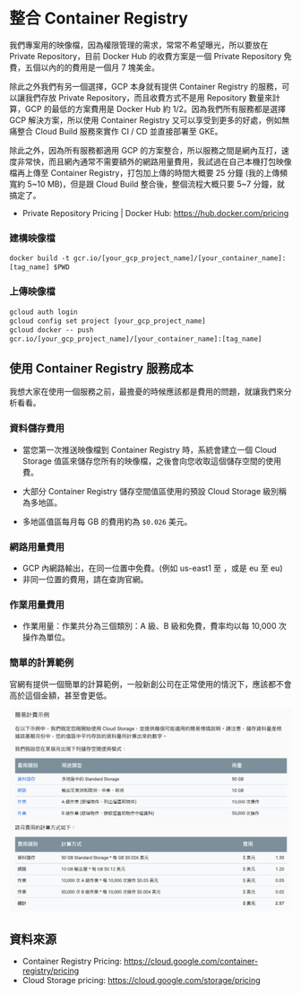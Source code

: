 # 整合 Container Registry

我們專案用的映像檔，因為權限管理的需求，常常不希望曝光，所以要放在 Private Repository，目前 Docker Hub 的收費方案是一個 Private Repository 免費，五個以內的的費用是一個月 7 塊美金。

除此之外我們有另一個選擇，GCP 本身就有提供 Container Registry 的服務，可以讓我們存放 Private Repository，而且收費方式不是用 Repository 數量來計算，GCP 的最低的方案費用是 Docker Hub 約 1/2。因為我們所有服務都是選擇 GCP 解決方案，所以使用 Container Registry 又可以享受到更多的好處，例如無痛整合 Cloud Build 服務來實作 CI / CD 並直接部署至 GKE。

除此之外，因為所有服務都適用 GCP 的方案整合，所以服務之間是網內互打，速度非常快，而且網內通常不需要額外的網路用量費用，我試過在自己本機打包映像檔再上傳至 Container Registry，打包加上傳的時間大概要 25 分鐘 (我的上傳頻寬約 5~10 MB)，但是跟 Cloud Build 整合後，整個流程大概只要 5~7 分鐘，就搞定了。

- Private Repository Pricing | Docker Hub: <https://hub.docker.com/pricing>

### 建構映像檔

```
docker build -t gcr.io/[your_gcp_project_name]/[your_container_name]:[tag_name] $PWD
```

### 上傳映像檔

```
gcloud auth login
gcloud config set project [your_gcp_project_name]
gcloud docker -- push gcr.io/[your_gcp_project_name]/[your_container_name]:[tag_name]
```

## 使用 Container Registry 服務成本

我想大家在使用一個服務之前，最擔憂的時候應該都是費用的問題，就讓我們來分析看看。

### 資料儲存費用

- 當您第一次推送映像檔到 Container Registry 時，系統會建立一個 Cloud Storage 值區來儲存您所有的映像檔，之後會向您收取這個儲存空間的使用費。

- 大部分 Container Registry 儲存空間值區使用的預設 Cloud Storage 級別稱為多地區。

- 多地區值區每月每 GB 的費用約為 `$0.026` 美元。

### 網路用量費用

- GCP 內網路輸出，在同一位置中免費。(例如 us-east1 至 ，或是 eu 至 eu)
- 非同一位置的費用，請在查詢官網。

### 作業用量費用

- 作業用量：作業共分為三個類別：A 級、B 級和免費，費率均以每 10,000 次操作為單位。

### 簡單的計算範例

官網有提供一個簡單的計算範例，一般新創公司在正常使用的情況下，應該都不會高於這個金額，甚至會更低。

![](https://raw.githubusercontent.com/alincode/devops-30days-2019/master/assets/image-cost.png)

## 資料來源

- Container Registry Pricing: <https://cloud.google.com/container-registry/pricing>
- Cloud Storage pricing: <https://cloud.google.com/storage/pricing>
